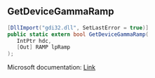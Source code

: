 ## GetDeviceGammaRamp

```csharp
[DllImport("gdi32.dll", SetLastError = true)]
public static extern bool GetDeviceGammaRamp(
   IntPtr hdc,
   [Out] RAMP lpRamp
);
```

Microsoft documentation: [Link](https://docs.microsoft.com/en-us/windows/win32/api/wingdi/nf-wingdi-getdevicegammaramp)
